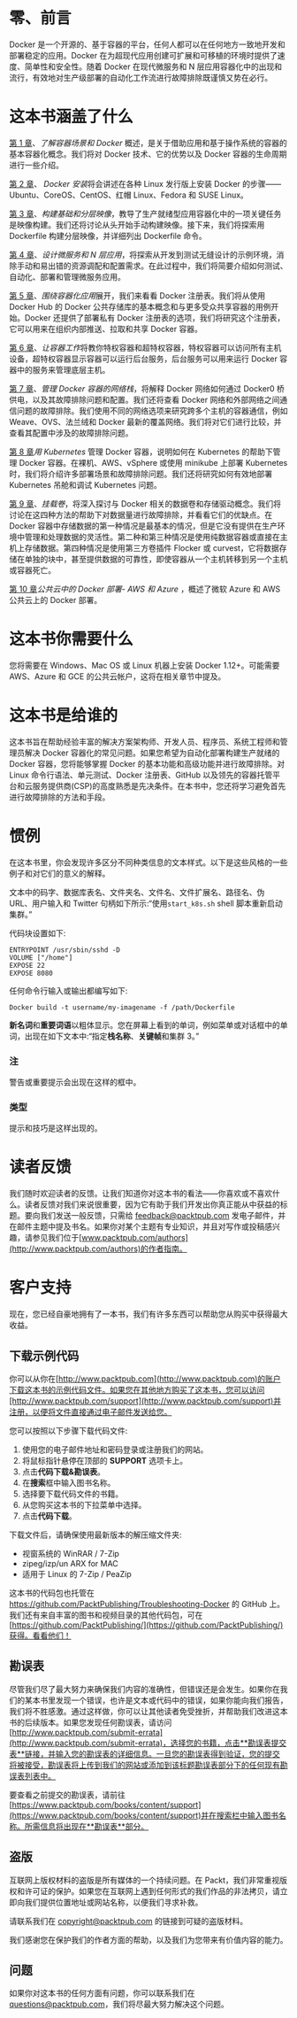 # 零、前言

Docker 是一个开源的、基于容器的平台，任何人都可以在任何地方一致地开发和部署稳定的应用。Docker 在为超现代应用创建可扩展和可移植的环境时提供了速度、简单性和安全性。随着 Docker 在现代微服务和 N 层应用容器化中的出现和流行，有效地对生产级部署的自动化工作流进行故障排除既谨慎又势在必行。

# 这本书涵盖了什么

[第 1 章](01.html "Chapter 1. Understanding Container Scenarios and an Overview of Docker")、*了解容器场景和 Docker* 概述，是关于借助应用和基于操作系统的容器的基本容器化概念。我们将对 Docker 技术、它的优势以及 Docker 容器的生命周期进行一些介绍。

[第 2 章](02.html "Chapter 2. Docker Installation")、 *Docker 安装*将会讲述在各种 Linux 发行版上安装 Docker 的步骤——Ubuntu、CoreOS、CentOS、红帽 Linux、Fedora 和 SUSE Linux。

[第 3 章](03.html "Chapter 3. Building Base and Layered Images")、*构建基础和分层映像*，教导了生产就绪型应用容器化中的一项关键任务是映像构建。我们还将讨论从头开始手动构建映像。接下来，我们将探索用 Dockerfile 构建分层映像，并详细列出 Dockerfile 命令。

[第 4 章](04.html "Chapter 4. Devising Microservices and N-Tier Applications")、*设计微服务和 N 层应用*，将探索从开发到测试无缝设计的示例环境，消除手动和易出错的资源调配和配置需求。在此过程中，我们将简要介绍如何测试、自动化、部署和管理微服务应用。

[第 5 章](05.html "Chapter 5. Moving Around Containerized Applications")、*围绕容器化应用*展开，我们来看看 Docker 注册表。我们将从使用 Docker Hub 的 Docker 公共存储库的基本概念和与更多受众共享容器的用例开始。Docker 还提供了部署私有 Docker 注册表的选项，我们将研究这个注册表，它可以用来在组织内部推送、拉取和共享 Docker 容器。

[第 6 章](06.html "Chapter 6. Making Containers Work")、*让容器工作*将教你特权容器和超特权容器，特权容器可以访问所有主机设备，超特权容器显示容器可以运行后台服务，后台服务可以用来运行 Docker 容器中的服务来管理底层主机。

[第 7 章](07.html "Chapter 7. Managing the Networking Stack of a Docker Container")、*管理 Docker 容器的网络栈*，将解释 Docker 网络如何通过 Docker0 桥供电，以及其故障排除问题和配置。我们还将查看 Docker 网络和外部网络之间通信问题的故障排除。我们使用不同的网络选项来研究跨多个主机的容器通信，例如 Weave、OVS、法兰绒和 Docker 最新的覆盖网络。我们将对它们进行比较，并查看其配置中涉及的故障排除问题。

[第 8 章](08.html "Chapter 8. Managing Docker Containers with Kubernetes")*用 Kubernetes* 管理 Docker 容器，说明如何在 Kubernetes 的帮助下管理 Docker 容器。在裸机、AWS、vSphere 或使用 minikube 上部署 Kubernetes 时，我们将介绍许多部署场景和故障排除问题。我们还将研究如何有效地部署 Kubernetes 吊舱和调试 Kubernetes 问题。

[第 9 章](09.html "Chapter 9. Hooking Volume Baggage")、*挂载卷*，将深入探讨与 Docker 相关的数据卷和存储驱动概念。我们将讨论在这四种方法的帮助下对数据量进行故障排除，并看看它们的优缺点。在 Docker 容器中存储数据的第一种情况是最基本的情况，但是它没有提供在生产环境中管理和处理数据的灵活性。第二种和第三种情况是使用纯数据容器或直接在主机上存储数据。第四种情况是使用第三方卷插件 Flocker 或 curvest，它将数据存储在单独的块中，甚至提供数据的可靠性，即使容器从一个主机转移到另一个主机或容器死亡。

[第 10 章](10.html "Chapter 10. Docker Deployment in a Public Cloud - AWS and Azure")*公共云中的 Docker 部署- AWS 和 Azure* ，概述了微软 Azure 和 AWS 公共云上的 Docker 部署。

# 这本书你需要什么

您将需要在 Windows、Mac OS 或 Linux 机器上安装 Docker 1.12+。可能需要 AWS、Azure 和 GCE 的公共云帐户，这将在相关章节中提及。

# 这本书是给谁的

这本书旨在帮助经验丰富的解决方案架构师、开发人员、程序员、系统工程师和管理员解决 Docker 容器化的常见问题。如果您希望为自动化部署构建生产就绪的 Docker 容器，您将能够掌握 Docker 的基本功能和高级功能并进行故障排除。对 Linux 命令行语法、单元测试、Docker 注册表、GitHub 以及领先的容器托管平台和云服务提供商(CSP)的高度熟悉是先决条件。在本书中，您还将学习避免首先进行故障排除的方法和手段。

# 惯例

在这本书里，你会发现许多区分不同种类信息的文本样式。以下是这些风格的一些例子和对它们的意义的解释。

文本中的码字、数据库表名、文件夹名、文件名、文件扩展名、路径名、伪 URL、用户输入和 Twitter 句柄如下所示:“使用`start_k8s.sh` shell 脚本重新启动集群。”

代码块设置如下:

```
ENTRYPOINT /usr/sbin/sshd -D 
VOLUME ["/home"] 
EXPOSE 22 
EXPOSE 8080
```

任何命令行输入或输出都编写如下:

```
Docker build -t username/my-imagename -f /path/Dockerfile

```

**新名词**和**重要词语**以粗体显示。您在屏幕上看到的单词，例如菜单或对话框中的单词，出现在如下文本中:“指定**栈名称**、**关键帧**和集群 3。”

### 注

警告或重要提示会出现在这样的框中。

### 类型

提示和技巧是这样出现的。

# 读者反馈

我们随时欢迎读者的反馈。让我们知道你对这本书的看法——你喜欢或不喜欢什么。读者反馈对我们来说很重要，因为它有助于我们开发出你真正能从中获益的标题。要向我们发送一般反馈，只需给 feedback@packtpub.com 发电子邮件，并在邮件主题中提及书名。如果你对某个主题有专业知识，并且对写作或投稿感兴趣，请参见我们位于[www.packtpub.com/authors](http://www.packtpub.com/authors)的作者指南。

# 客户支持

现在，您已经自豪地拥有了一本书，我们有许多东西可以帮助您从购买中获得最大收益。

## 下载示例代码

你可以从你在[http://www.packtpub.com](http://www.packtpub.com)的账户下载这本书的示例代码文件。如果您在其他地方购买了这本书，您可以访问[http://www.packtpub.com/support](http://www.packtpub.com/support)并注册，以便将文件直接通过电子邮件发送给您。

您可以按照以下步骤下载代码文件:

1.  使用您的电子邮件地址和密码登录或注册我们的网站。
2.  将鼠标指针悬停在顶部的 **SUPPORT** 选项卡上。
3.  点击**代码下载&勘误表**。
4.  在**搜索**框中输入图书名称。
5.  选择要下载代码文件的书籍。
6.  从您购买这本书的下拉菜单中选择。
7.  点击**代码下载**。

下载文件后，请确保使用最新版本的解压缩文件夹:

*   视窗系统的 WinRAR / 7-Zip
*   zipeg/izp/un ARX for MAC
*   适用于 Linux 的 7-Zip / PeaZip

这本书的代码包也托管在 https://github.com/PacktPublishing/Troubleshooting-Docker 的 GitHub 上。我们还有来自丰富的图书和视频目录的其他代码包，可在[https://github.com/PacktPublishing/](https://github.com/PacktPublishing/)获得。看看他们！

## 勘误表

尽管我们尽了最大努力来确保我们内容的准确性，但错误还是会发生。如果你在我们的某本书里发现一个错误，也许是文本或代码中的错误，如果你能向我们报告，我们将不胜感激。通过这样做，你可以让其他读者免受挫折，并帮助我们改进这本书的后续版本。如果您发现任何勘误表，请访问[http://www.packtpub.com/submit-errata](http://www.packtpub.com/submit-errata)，选择您的书籍，点击**勘误表提交表**链接，并输入您的勘误表的详细信息。一旦您的勘误表得到验证，您的提交将被接受，勘误表将上传到我们的网站或添加到该标题勘误表部分下的任何现有勘误表列表中。

要查看之前提交的勘误表，请前往[https://www.packtpub.com/books/content/support](https://www.packtpub.com/books/content/support)并在搜索栏中输入图书名称。所需信息将出现在**勘误表**部分。

## 盗版

互联网上版权材料的盗版是所有媒体的一个持续问题。在 Packt，我们非常重视版权和许可证的保护。如果您在互联网上遇到任何形式的我们作品的非法拷贝，请立即向我们提供位置地址或网站名称，以便我们寻求补救。

请联系我们在 copyright@packtpub.com 的链接到可疑的盗版材料。

我们感谢您在保护我们的作者方面的帮助，以及我们为您带来有价值内容的能力。

## 问题

如果你对这本书的任何方面有问题，你可以联系我们在 questions@packtpub.com，我们将尽最大努力解决这个问题。